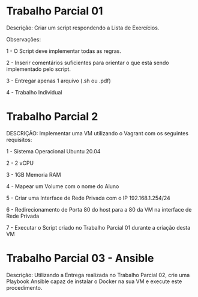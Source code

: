 # Trabalho Parcial 01

Descrição: Criar um script respondendo a Lista de Exercícios.

Observações:

1 - O Script deve implementar todas as regras.

2 - Inserir comentários suficientes para orientar o que está sendo implementado pelo script.

3 - Entregar apenas 1 arquivo (.sh ou .pdf)

4 - Trabalho Individual



# Trabalho Parcial 2 
 
DESCRIÇÃO: Implementar uma VM utilizando o Vagrant com os seguintes requisitos:

1 - Sistema Operacional Ubuntu 20.04

2 - 2 vCPU

3 - 1GB Memoria RAM

4 - Mapear um Volume com o nome do Aluno

5 - Criar uma Interface de Rede Privada com o IP 192.168.1.254/24

6 - Redirecionamento de Porta 80 do host para a 80 da VM na interface de Rede Privada

7 - Executar o Script criado no Trabalho Parcial 01 durante a criação desta VM

# Trabalho Parcial 03 - Ansible

Descrição: Utilizando a Entrega realizada no Trabalho Parcial 02, crie uma Playbook Ansible capaz de instalar o Docker na sua VM e execute este procedimento.
